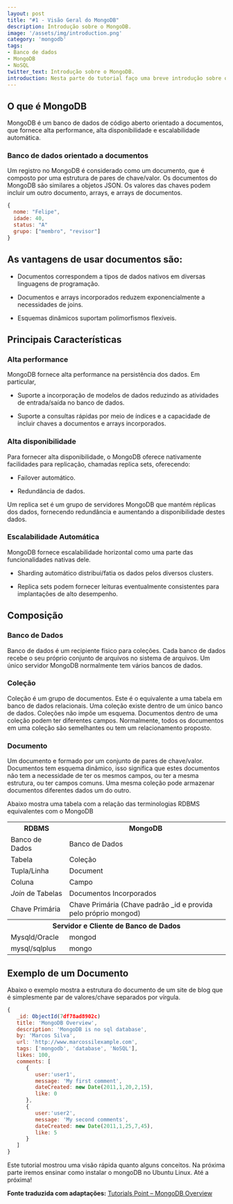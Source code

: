 ```yaml
---
layout: post
title: "#1 - Visão Geral do MongoDB"
description: Introdução sobre o MongoDB.
image: '/assets/img/introduction.png'
category: 'mongodb'
tags:
- Banco de dados
- MongoDB
- NoSQL
twitter_text: Introdução sobre o MongoDB.
introduction: Nesta parte do tutorial faço uma breve introdução sobre o MongoDB.
---
```

## O que é MongoDB

MongoDB é um banco de dados de código aberto orientado a documentos, que fornece alta performance, alta disponibilidade e escalabilidade automática.

### Banco de dados orientado a documentos

Um registro no MongoDB é considerado como um documento, que é composto por uma estrutura de pares de chave/valor. Os documentos do MongoDB são similares a objetos JSON. Os valores das chaves podem incluir um outro documento, arrays, e arrays de documentos.

```js
{
  nome: "Felipe",
  idade: 40,
  status: "A"
  grupo: ["membro", "revisor"]
}
```

## As vantagens de usar documentos são:


- Documentos correspondem a tipos de dados nativos em diversas linguagens de programação.

	
- Documentos e arrays incorporados reduzem exponencialmente a necessidades de joins.

	
- Esquemas dinâmicos suportam polimorfismos flexíveis.

## Principais Características


### Alta performance

MongoDB fornece alta performance na persistência dos dados. Em particular,

- Suporte a incorporação de modelos de dados reduzindo as atividades de entrada/saída no banco de dados.

	
- Suporte a consultas rápidas por meio de índices e a capacidade de incluir chaves a documentos e arrays incorporados.

### Alta disponibilidade

Para fornecer alta disponibilidade, o MongoDB oferece nativamente facilidades para replicação, chamadas replica sets, oferecendo:

- Failover automático.

	
- Redundância de dados.

Um replica set é um grupo de servidores MongoDB que mantém réplicas dos dados, fornecendo redundância e aumentando a disponibilidade destes dados.

### Escalabilidade Automática

MongoDB fornece escalabilidade horizontal como uma parte das funcionalidades nativas dele.

- Sharding automático distribui/fatia os dados pelos diversos clusters.

	
- Replica sets podem fornecer leituras eventualmente consistentes para implantações de alto desempenho.

## Composição 

### Banco de Dados

Banco de dados é um recipiente físico para coleções. Cada banco de dados recebe o seu próprio conjunto de arquivos no sistema de arquivos. Um único servidor MongoDB normalmente tem vários bancos de dados.

### Coleção

Coleção é um grupo de documentos. Este é o equivalente a uma tabela em banco de dados relacionais. Uma coleção existe dentro de um único banco de dados. Coleções não impõe um esquema. Documentos dentro de uma coleção podem ter diferentes campos. Normalmente, todos os documentos em uma coleção são semelhantes ou tem um relacionamento proposto.

### Documento

Um documento e formado por um conjunto de pares de chave/valor. Documentos tem esquema dinâmico, isso significa que estes documentos não tem a necessidade de ter os mesmos campos, ou ter a mesma estrutura, ou ter campos comuns. Uma mesma coleção pode armazenar documentos diferentes dados um do outro.

Abaixo mostra uma tabela com a relação das terminologias RDBMS equivalentes com o MongoDB

<table>
<tbody>
<tr>
<th>RDBMS</th>
<th>MongoDB</th>
</tr>
<tr>
<td>Banco de Dados</td>
<td>Banco de Dados</td>
</tr>
<tr>
<td>Tabela</td>
<td>Coleção</td>
</tr>
<tr>
<td>Tupla/Linha</td>
<td>Document</td>
</tr>
<tr>
<td>Coluna</td>
<td>Campo</td>
</tr>
<tr>
<td><i>Join</i> de Tabelas</td>
<td>Documentos Incorporados</td>
</tr>
<tr>
<td>Chave Primária</td>
<td>Chave Primária (Chave padrão _id e provida pelo próprio mongod)</td>
</tr>
<tr>
<th colspan="2">Servidor e Cliente de Banco de Dados</th>
</tr>
<tr>
<td>Mysqld/Oracle</td>
<td>mongod</td>
</tr>
<tr>
<td>mysql/sqlplus</td>
<td>mongo</td>
</tr>
</tbody>
</table>

## Exemplo de um Documento

Abaixo o exemplo mostra a estrutura do documento de um site de blog que é simplesmente par de valores/chave separados por vírgula.

```js
{
   _id: ObjectId(7df78ad8902c)
   title: 'MongoDB Overview', 
   description: 'MongoDB is no sql database',
   by: 'Marcos Silva',
   url: 'http://www.marcossilexample.com',
   tags: ['mongodb', 'database', 'NoSQL'],
   likes: 100, 
   comments: [  
      {
         user:'user1',
         message: 'My first comment',
         dateCreated: new Date(2011,1,20,2,15),
         like: 0 
      },
      {
         user:'user2',
         message: 'My second comments',
         dateCreated: new Date(2011,1,25,7,45),
         like: 5
      }
   ]
}
```

Este tutorial mostrou uma visão rápida quanto alguns conceitos. Na próxima parte iremos ensinar como instalar o mongoDB no Ubuntu Linux. Até a próxima!

**Fonte traduzida com adaptações:** [Tutorials Point – MongoDB Overview](http://www.tutorialspoint.com/mongodb/mongodb_overview.htm)
